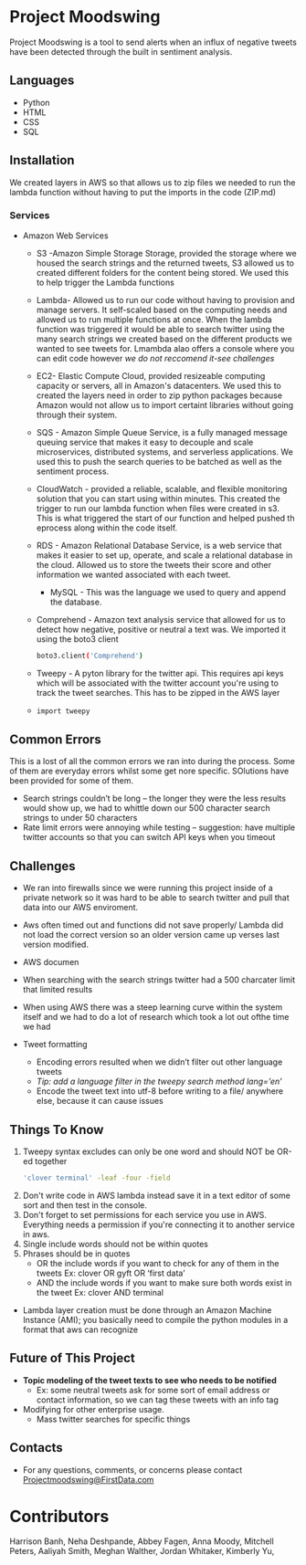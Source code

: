 # Project Moodswing
Project Moodswing is a tool to send alerts when an influx of negative tweets have been detected through the built in sentiment analysis. 

 

## Languages
 * Python
 * HTML
 * CSS
 * SQL

## Installation
 We created layers in AWS so that allows us to zip files we needed to run the lambda function without having to put the imports in the code (ZIP.md)

### Services
 * Amazon Web Services
 
 	* S3 -Amazon Simple Storage Storage, provided the storage where we housed the search strings and the returned tweets, S3 allowed us to created different folders for the content being stored. We used this to help trigger the Lambda functions
 	
 	* Lambda- Allowed us to run our code without having to provision and manage servers. It self-scaled based on the computing needs and allowed us to run multiple functions at once. When the lambda function was triggered it would be able to search twitter using the many search strings we created based on the different products we wanted to see tweets for. Lmambda alao offers a console where you can edit code however *we do not reccomend it-see challenges*
 	
 	* EC2- Elastic Compute Cloud, provided resizeable computing capacity or servers, all in Amazon's datacenters. We used this to created the layers need in order to zip python packages because Amazon would not allow us to import certaint libraries without going through their system.
 	* SQS - Amazon Simple Queue Service, is a fully managed message queuing service that makes it easy to decouple and scale microservices, distributed systems, and serverless applications. We used this to push the search queries to be batched as well as the sentiment process. 
 	* CloudWatch - provided a reliable, scalable, and flexible monitoring solution that you can start using within minutes. This created the trigger to run our lambda function when files were created in s3. This is what triggered the start of our function and helped pushed th eprocess along within the code itself.
 	* RDS - Amazon Relational Database Service, is a web service that makes it easier to set up, operate, and scale a relational database in the cloud. Allowed us to store the tweets their score and other information we wanted associated with each tweet.
 		* MySQL - This was the language we used to query and append the database.
 	* Comprehend - Amazon text analysis service that allowed for us to detect how negative, positive or neutral a text was. We imported it using the boto3 client
 	  ```bash
 	  boto3.client('Comprehend')
 	  ```
   * Tweepy - A pyton library for the twitter api. This requires api keys which will be associated with the twitter account you're using to track the tweet searches. This has to be zipped in the AWS layer
   * 
     ```bash
     import tweepy
     ```

## Common Errors
 This is a lost of all the common errors we ran into during the process. Some of them are everyday errors whilst some get nore specific. SOlutions have been provided for some of them.
 * Search strings couldn’t be long – the longer they were the less results would show up, we had to whittle down our 500 character search strings to under 50 characters
 * Rate limit errors were annoying while testing – suggestion: have multiple twitter accounts so that you can switch API keys when you timeout

 
## Challenges 
 * We ran into firewalls since we were running this project inside of a private network so it was hard to be able to search twitter and pull that data into our AWS enviroment. 
 * Aws often timed out and functions did not save properly/ Lambda did not load the correct version so an older version came up verses last version modified.
 *  AWS documen
 * When searching with the search strings twitter had a 500 charcater limit that limited results
 * When using AWS there was a steep learning curve within the system itself and we had to do a lot of research which took a lot out ofthe time we had 

 * Tweet formatting
    * Encoding errors resulted when we didn’t filter out other language tweets
    * *Tip: add a language filter in the tweepy search method lang=’en’*
    * Encode the tweet text into utf-8 before writing to a file/ anywhere else, because it can cause issues


## Things To Know
 1) Tweepy syntax excludes can only be one word and should NOT be OR-ed together
    ```bash
    'clover terminal' -leaf -four -field
    ```
 2) Don't write code in AWS lambda instead save it in a text editor of some sort and then test in the console.
 3) Don't forget to set permissions for each service you use in AWS. Everything needs a permission if you're connecting it to another service in aws. 
 4) Single include words should not be within quotes
 5) Phrases should be in quotes 
    * OR the include words if you want to check for any of them in the tweets 
Ex: clover OR gyft OR ‘first data’
    * AND the include words if you want to make sure both words exist in the tweet
Ex: clover AND terminal
* Lambda layer creation must be done through an Amazon Machine Instance (AMI); you basically need to compile the python modules in a format that aws can recognize

## Future of This Project
* **Topic modeling of the tweet texts to see who needs to be notified**
    * Ex: some neutral tweets ask for some sort of email address or contact information, so we can tag these tweets with an info tag
* Modifying for other enterprise usage.
    * Mass twitter searches for specific things


## Contacts
- For any questions, comments, or concerns please contact Projectmoodswing@FirstData.com


# Contributors 
Harrison Banh, 
Neha Deshpande, 
Abbey Fagen, 
Anna Moody, 
Mitchell Peters, 
Aaliyah Smith, 
Meghan Walther, 
Jordan Whitaker, 
Kimberly Yu, 








